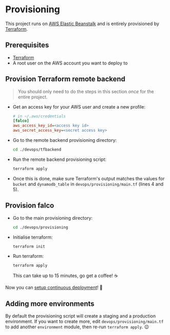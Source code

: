 # Provisioning

This project runs on [AWS Elastic Beanstalk](https://aws.amazon.com/elasticbeanstalk/) and is entirely provisioned by [Terraform](https://www.terraform.io/).

## Prerequisites

- [Terraform](https://www.terraform.io/downloads.html)
- A root user on the AWS account you want to deploy to

## Provision Terraform remote backend

> You should only need to do the steps in this section *once* for the entire project.

- Get an access key for your AWS user and create a new profile:
  ```ini
  # in ~/.aws/credentials
  [falco]
  aws_access_key_id=<access key id>
  aws_secret_access_key=<secret access key>
  ```
- Go to the remote backend provisioning directory:
  ```sh
  cd ./devops/tfbackend
  ```
- Run the remote backend provisioning script:
  ```sh
  terraform apply
  ```
- Once this is done, make sure Terraform's output matches the values for `bucket` and `dynamodb_table` in `devops/provisioning/main.tf` (lines 4 and 5).

## Provision falco

- Go to the main provisioning directory:
  ```sh
  cd ./devops/provisioning
  ```
- Initialise terraform:
  ```sh
  terraform init
  ```
- Run terraform:
  ```sh
  terraform apply
  ```
  This can take up to 15 minutes, go get a coffee! ☕️

Now you can [setup continuous deployment](./deployment.md)! 🎉

## Adding more environments

By default the provisioning script will create a staging and a production environment. If you want to create more, edit `devops/provisioning/main.tf` to add another `environment` module, then re-run `terraform apply`. 😉
